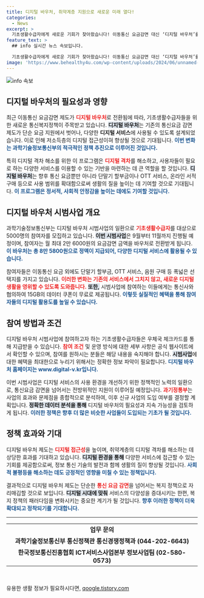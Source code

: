 ```yaml
---
title: 디지털 바우처, 취약계층 지원으로 새로운 미래 열다!
categories:
  - News
excerpt: >
  기초생활수급자에게 새로운 기회가 찾아왔습니다! 이동통신 요금감면 대신 ‘디지털 바우처’를 제공, 다양한 디지털 서비스 이용을 지원합니다. 5000명 모집! 지금 신청하세요!
feature_text: >
  ## info 실시간 뉴스 속보입니다.

  기초생활수급자에게 새로운 기회가 찾아왔습니다! 이동통신 요금감면 대신 ‘디지털 바우처’를 제공, 다양한 디지털 서비스 이용을 지원합니다. 5000명 모집! 지금 신청하세요!
image: 'https://www.behealthy4u.com/wp-content/uploads/2024/06/unnamed-file.png'
---
```


<p><img src="https://www.behealthy4u.com/wp-content/uploads/2024/06/unnamed-file.png" alt="info 속보" /></p>

<h2 data-ke-size="size26">디지털 바우처의 필요성과 영향</h2>

<p data-ke-size="size16">최근 이동통신 요금감면 제도가 <b><span style="color: #ee2323;">디지털 바우처</span></b>로 전환됨에 따라, 기초생활수급자들을 위한 새로운 통신복지정책이 주목받고 있습니다. <b><span style="background-color: #21538527;">디지털 바우처</span></b>는 기존의 통신요금 감면 제도가 단순 요금 지원에서 벗어나, 다양한 <b>디지털 서비스</b>에 사용될 수 있도록 설계되었습니다. 이로 인해 저소득층의 디지털 접근성이혀 향상될 것으로 기대됩니다. <b><span style="color: #1a5490;">이번 변화는 과학기술정보통신부의 적극적인 정책 추진으로 이루어진 것입니다.</span></b> </p>

<p data-ke-size="size16">특히 디지털 격차 해소를 위한 이 프로그램은 <b><span style="color: #ee2323;">디지털 격차</span></b>를 해소하고, 사용자들이 필요로 하는 다양한 서비스를 이용할 수 있는 기반을 마련하는 데 큰 역할을 할 것입니다. <b><span style="background-color: #21538527;">디지털 바우처</span></b>는 향후 통신 요금뿐만 아니라 단말기 할부금이나 OTT 서비스, 온라인 서적 구매 등으로 사용 범위를 확대함으로써 생활의 질을 높이는 데 기여할 것으로 기대됩니다. <b><span style="color: #1a5490;">이 프로그램은 정서적, 사회적 안정감을 높이는 데에도 기여할 것입니다.</span></b> </p>

<h2 data-ke-size="size26">디지털 바우처 시범사업 개요</h2>

<p data-ke-size="size16">과학기술정보통신부는 디지털 바우처 시범사업의 일환으로 <b><span style="color: #ee2323;">기초생활수급자</span></b>를 대상으로 5000명의 참여자를 모집하고 있습니다. <b><span style="background-color: #21538527;">이번 시범사업</span></b>은 9월부터 11월까지 진행될 예정이며, 참여자는 월 최대 2만 6000원의 요금감면 금액을 바우처로 전환받게 됩니다. <b><span style="color: #1a5490;">이 바우처는 총 8만 5800원으로 정액이 지급되어, 다양한 디지털 서비스에 활용될 수 있습니다.</span></b> </p>

<p data-ke-size="size16">참여자들은 이동통신 요금 외에도 단말기 할부금, OTT 서비스, 음원 구매 등 폭넓은 선택지를 가지고 있습니다. <b><span style="color: #ee2323;">이러한 변화는 기존의 서비스에서 그치지 않고, 새로운 디지털 생활을 영위할 수 있도록 도와줍니다.</span></b> <b><span style="background-color: #21538527;">또한,</span></b> 시범사업에 참여하는 이들에게는 통신사와 협의하여 15GB의 데이터 쿠폰이 무료로 제공됩니다. <b><span style="color: #1a5490;">이렇듯 실질적인 혜택을 통해 참여자들의 디지털 활용도를 높일 수 있습니다.</span></b> </p>

<h2 data-ke-size="size26">참여 방법과 조건</h2>

<p data-ke-size="size16">디지털 바우처 시범사업에 참여하고자 하는 기초생활수급자들은 우체국 체크카드를 통해 지급받을 수 있습니다. <b><span style="color: #ee2323;">참여 조건</span></b> 및 운영 방식에 대한 세부 사항은 공식 웹사이트에서 확인할 수 있으며, 참여를 원하시는 분들은 해당 내용을 숙지해야 합니다. <b><span style="background-color: #21538527;">시범사업</span></b>에 대한 혜택을 최대한으로 누리기 위해서는 정확한 정보 파악이 필요합니다. <b><span style="color: #1a5490;">디지털 바우처 홈페이지는 www.digital-v.kr입니다.</span></b> </p>

<p data-ke-size="size16">이번 시범사업은 디지털 서비스의 사용 환경을 개선하기 위한 정책적인 노력의 일환으로, 통신요금 감면을 넘어서는 전방위적인 지원이 이루어질 예정입니다. <b><span style="color: #ee2323;">과기정통부</span></b>는 사업의 효과와 문제점을 종합적으로 분석하여, 이후 신규 사업의 도입 여부를 결정할 계획입니다. <b><span style="background-color: #21538527;">정확한 데이터 분석을 통해</span></b> 디지털 바우처의 필요성과 지속 가능성을 검토하게 됩니다. <b><span style="color: #1a5490;">이러한 정책은 향후 더 많은 비슷한 사업들이 도입되는 기초가 될 것입니다.</span></b> </p>

<h2 data-ke-size="size26">정책 효과와 기대</h2>

<p data-ke-size="size16">디지털 바우처 제도는 <b><span style="color: #ee2323;">디지털 접근성</span></b>을 높이며, 취약계층의 디지털 격차를 해소하는 데 상당한 효과를 기대하고 있습니다. <b><span style="background-color: #21538527;">디지털 환경을 통해</span></b> 다양한 서비스에 접근할 수 있는 기회를 제공함으로써, 정보 통신 기술의 발전과 함께 생활의 질이 향상될 것입니다. <b><span style="color: #1a5490;">사회적 불평등을 해소하는 데도 긍정적인 영향을 미칠 수 있는 정책입니다.</span></b> </p>

<p data-ke-size="size16">결과적으로 디지털 바우처 제도는 단순한 <b><span style="color: #ee2323;">통신 요금 감면</span></b>을 넘어서는 복지 정책으로 자리매김할 것으로 보입니다. <b><span style="background-color: #21538527;">디지털 시대에 맞춰</span></b> 서비스의 다양성을 증대시키는 한편, 복지 정책의 패러다임을 변화시키는 중요한 계기가 될 것입니다. <b><span style="color: #1a5490;">향후 이러한 정책이 더욱 확대되고 정착되기를 기대합니다.</span></b> </p>

<hr>

<table>
<tr>
<td style="text-align: center; height: 17px;"><b>업무 문의</b></td>
</tr>
<tr>
<td style="text-align: center; height: 17px;"><b>과학기술정보통신부 통신정책관 통신경쟁정책과 (044-202-6643)</b></td>
</tr>
<tr>
<td style="text-align: center; height: 17px;"><b>한국정보통신진흥협회 ICT서비스사업본부 정보사업팀 (02-580-0573)</b></td>
</tr>
</table>

<p data-ke-size="size16">&nbsp;</p>
유용한 생활 정보가 필요하시다면, <a href="https://qoogle.tistory.com" rel="dofollow">qoogle.tistory.com</a>


